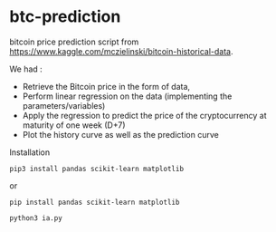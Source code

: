 # btc-prediction

bitcoin price prediction script from https://www.kaggle.com/mczielinski/bitcoin-historical-data.

We had :
 - Retrieve the Bitcoin price in the form of data,
 - Perform linear regression on the data (implementing the parameters/variables)
 - Apply the regression to predict the price of the cryptocurrency at maturity of one week (D+7)
 - Plot the history curve as well as the prediction curve

Installation

``` pip3 install pandas scikit-learn matplotlib ```

or 

``` pip install pandas scikit-learn matplotlib ```

``` python3 ia.py ``` 
